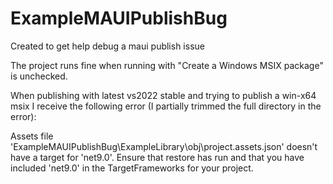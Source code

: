 # ExampleMAUIPublishBug
Created to get help debug a maui publish issue

The project runs fine when running with "Create a Windows MSIX package" is unchecked.

When publishing with latest vs2022 stable and trying to publish a win-x64 msix I receive the following error (I partially trimmed the full directory in the error):

Assets file 'ExampleMAUIPublishBug\ExampleLibrary\obj\project.assets.json' doesn't have a target for 'net9.0'. Ensure that restore has run and that you have included 'net9.0' in the TargetFrameworks for your project.
